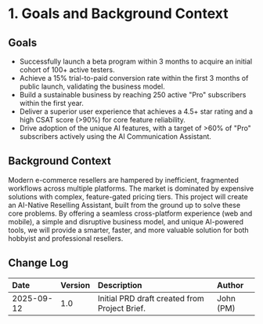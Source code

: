 # 1. Goals and Background Context

## Goals
* Successfully launch a beta program within 3 months to acquire an initial cohort of 100+ active testers.
* Achieve a 15% trial-to-paid conversion rate within the first 3 months of public launch, validating the business model.
* Build a sustainable business by reaching 250 active "Pro" subscribers within the first year.
* Deliver a superior user experience that achieves a 4.5+ star rating and a high CSAT score (>90%) for core feature reliability.
* Drive adoption of the unique AI features, with a target of >60% of "Pro" subscribers actively using the AI Communication Assistant.

## Background Context
Modern e-commerce resellers are hampered by inefficient, fragmented workflows across multiple platforms. The market is dominated by expensive solutions with complex, feature-gated pricing tiers. This project will create an AI-Native Reselling Assistant, built from the ground up to solve these core problems. By offering a seamless cross-platform experience (web and mobile), a simple and disruptive business model, and unique AI-powered tools, we will provide a smarter, faster, and more valuable solution for both hobbyist and professional resellers.

## Change Log
| Date | Version | Description | Author |
| :--- | :--- | :--- | :--- |
| 2025-09-12 | 1.0 | Initial PRD draft created from Project Brief. | John (PM) |
